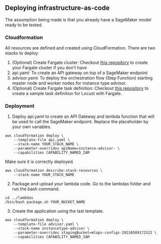 ## Deploying infrastructure-as-code

The assumption being made is that you already have a SageMaker model ready to be tested.

### Cloudformation

All resources are defined and created using CloudFormation. There are two stacks to deploy:

1. (Optional) Create Fargate cluster: Checkout [this repository](https://github.com/MatthieuBlais/cloud-distributed-locust) to create your Fargate cluster if you don't have
2. api.yaml: To create an API gateway on top of a SageMaker endpoint
3. advisor.yaml: To deploy the orchestration flow (Step Function) starting master node and worker nodes for instance type advisor.
4. (Optional) Create Fargate task definition: Checkout [this repository](https://github.com/MatthieuBlais/cloud-distributed-locust) to create a sample task definition for Locust with Fargate.


### Deployment

1. Deploy api.yaml to create an API Gateway and lambda function that will be used to call the SageMaker endpoint. Replace the placeholder by your own variables.

```
aws cloudformation deploy \
    --template-file api.yaml \
    --stack-name YOUR_STACK_NAME \
    --parameter-overrides apiName=instance-advisor- \
    --capabilities CAPABILITY_NAMED_IAM
```

Make sure it is correctly deployed.

```
aws cloudformation describe-stack-resources \
    --stack-name YOUR_STACK_NAME
```


2. Package and upload your lambda code. Go to the lambdas folder and run the bash command.

```
cd ../lambdas
/bin/bash package.sh YOUR_BUCKET_NAME
```

3. Create the application using the last template.

```
aws cloudformation deploy \
    --template-file advisor.yaml \
    --stack-name instancetype-advisor \
    --parameter-overrides stagingBucket=mlops-configs-20210509172522 \
    --capabilities CAPABILITY_NAMED_IAM
```